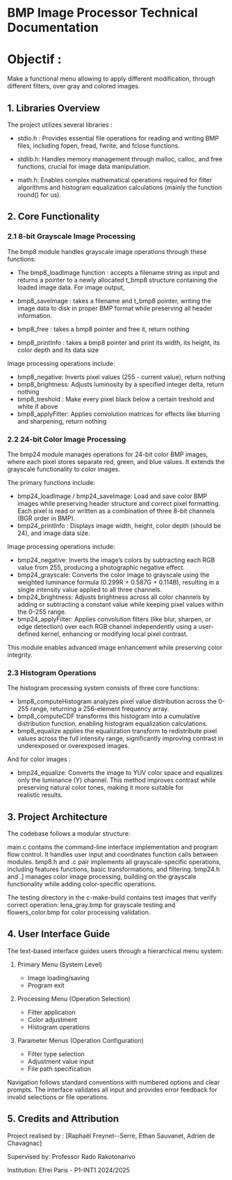 # BMP Image Processor Technical Documentation

# Objectif :
Make a functional menu allowing to apply different modification, through different filters, over gray and colored images.

## 1. Libraries Overview

The project utilizes several libraries :

- stdio.h : Provides essential file operations for reading and writing BMP files, including fopen, fread, fwrite, and fclose functions.

- stdlib.h: Handles memory management through malloc, calloc, and free functions, crucial for image data manipulation.

- math.h: Enables complex mathematical operations required for filter algorithms and histogram equalization calculations (mainly the function round() for us).


## 2. Core Functionality

### 2.1 8-bit Grayscale Image Processing

The bmp8 module handles grayscale image operations through these functions:

- The bmp8_loadImage function : accepts a filename string as input and returns a pointer to a newly allocated t_bmp8 structure containing the loaded image data. 
For image output,
-  bmp8_saveImage : takes a filename and t_bmp8 pointer, writing the image data to disk in proper BMP format while preserving all header information.

- bmp8_free : takes a bmp8 pointer and free it, return nothing
- bmp8_printInfo : takes a bmp8 pointer and print its width, its height, its color depth and its data size

Image processing operations include:
- bmp8_negative: Inverts pixel values (255 - current value), return nothing
- bmp8_brightness: Adjusts luminosity by a specified integer delta, return nothing
- bmp8_treshold : Make every pixel black below a certain treshold and white if above
- bmp8_applyFilter: Applies convolution matrices for effects like blurring and sharpening, return nothing

### 2.2 24-bit Color Image Processing

The bmp24 module manages operations for 24-bit color BMP images, where each pixel stores separate red, green, and blue values. It extends the grayscale functionality to color images.

The primary functions include:
- bmp24_loadImage / bmp24_saveImage: Load and save color BMP images while preserving header structure and correct pixel formatting. Each pixel is read or written as a combination of three 8-bit channels (BGR order in BMP).
- bmp24_printInfo : Displays image width, height, color depth (should be 24), and image data size.

Image processing operations include:
- bmp24_negative: Inverts the image’s colors by subtracting each RGB value from 255, producing a photographic negative effect.
- bmp24_grayscale: Converts the color image to grayscale using the weighted luminance formula (0.299R + 0.587G + 0.114B), resulting in a single intensity value applied to all three channels.
- bmp24_brightness: Adjusts brightness across all color channels by adding or subtracting a constant value while keeping pixel values within the 0–255 range.
- bmp24_applyFilter: Applies convolution filters (like blur, sharpen, or edge detection) over each RGB channel independently using a user-defined kernel, enhancing or modifying local pixel contrast.

This module enables advanced image enhancement while preserving color integrity.

### 2.3 Histogram Operations

The histogram processing system consists of three core functions:

- bmp8_computeHistogram analyzes pixel value distribution across the 0-255 range, returning a 256-element frequency array.
- bmp8_computeCDF transforms this histogram into a cumulative distribution function, enabling histogram equalization calculations.
- bmp8_equalize applies the equalization transform to redistribute pixel values across the full intensity range, significantly improving contrast in underexposed or overexposed images.

And for color images :
- bmp24_equalize: Converts the image to YUV color space and equalizes only the luminance (Y) channel. This method improves contrast while preserving natural color tones, making it more suitable for    
  realistic results.

  
## 3. Project Architecture

The codebase follows a modular structure:

main.c contains the command-line interface implementation and program flow control. It handles user input and coordinates function calls between modules.
bmp8.h and .c pair implements all grayscale-specific operations, including features functions, basic transformations, and filtering.
bmp24.h and .] manages color image processing, building on the grayscale functionality while adding color-specific operations.

The testing directory in the c-make-build contains test images that verify correct operation: lena_gray.bmp for grayscale testing and flowers_color.bmp for color processing validation.

## 4. User Interface Guide

The text-based interface guides users through a hierarchical menu system:

1. Primary Menu (System Level)
   - Image loading/saving
   - Program exit

2. Processing Menu (Operation Selection)
   - Filter application
   - Color adjustment
   - Histogram operations

3. Parameter Menus (Operation Configuration)
   - Filter type selection
   - Adjustment value input
   - File path specification

Navigation follows standard conventions with numbered options and clear prompts. The interface validates all input and provides error feedback for invalid selections or file operations.

## 5. Credits and Attribution

Project realised by : [Raphaël Freynet--Serre, Ethan Sauvanet, Adrien de Chavagnac]

Supervised by: Professor Rado Rakotonarivo

Institution: Efrei Paris - P1-INT1 2024/2025
